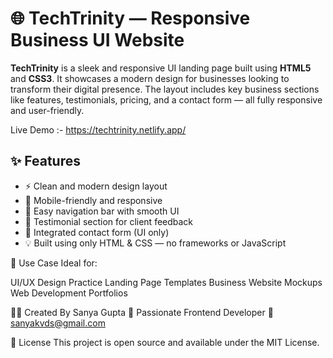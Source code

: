 # 🌐 TechTrinity — Responsive Business UI Website

**TechTrinity** is a sleek and responsive UI landing page built using **HTML5** and **CSS3**. It showcases a modern design for businesses looking to transform their digital presence. The layout includes key business sections like features, testimonials, pricing, and a contact form — all fully responsive and user-friendly.

Live Demo :- https://techtrinity.netlify.app/

## ✨ Features

- ⚡ Clean and modern design layout  
- 📱 Mobile-friendly and responsive  
- 🧭 Easy navigation bar with smooth UI  
- 💬 Testimonial section for client feedback  
- 📩 Integrated contact form (UI only)  
- 💡 Built using only HTML & CSS — no frameworks or JavaScript  

📌 Use Case
Ideal for:

UI/UX Design Practice
Landing Page Templates
Business Website Mockups
Web Development Portfolios


🙋‍♀️ Created By
Sanya Gupta
💼 Passionate Frontend Developer
📧 sanyakvds@gmail.com


📄 License
This project is open source and available under the MIT License.


